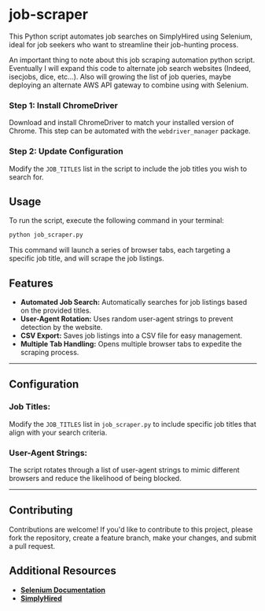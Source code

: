 # job-scraper
This Python script automates job searches on SimplyHired using Selenium, ideal for job seekers who want to streamline their job-hunting process. 

An important thing to note about this job scraping automation python script. Eventually I will expand this code to alternate job search websites (Indeed, isecjobs, dice, etc...). Also will growing the list of job queries, maybe deploying an alternate AWS API gateway to combine using with Selenium.


### **Step 1: Install ChromeDriver**
Download and install ChromeDriver to match your installed version of Chrome. This step can be automated with the `webdriver_manager` package.

### **Step 2: Update Configuration**
Modify the `JOB_TITLES` list in the script to include the job titles you wish to search for.


## Usage

To run the script, execute the following command in your terminal:
```bash
python job_scraper.py
```
This command will launch a series of browser tabs, each targeting a specific job title, and will scrape the job listings.


## Features

- **Automated Job Search:** Automatically searches for job listings based on the provided titles.
- **User-Agent Rotation:** Uses random user-agent strings to prevent detection by the website.
- **CSV Export:** Saves job listings into a CSV file for easy management.
- **Multiple Tab Handling:** Opens multiple browser tabs to expedite the scraping process.

---


## Configuration

### **Job Titles:**
Modify the `JOB_TITLES` list in `job_scraper.py` to include specific job titles that align with your search criteria.

### **User-Agent Strings:**
The script rotates through a list of user-agent strings to mimic different browsers and reduce the likelihood of being blocked.

---


## Contributing

Contributions are welcome! If you'd like to contribute to this project, please fork the repository, create a feature branch, make your changes, and submit a pull request.

## Additional Resources

- **[Selenium Documentation](https://www.selenium.dev/documentation/)**
- **[SimplyHired](https://www.simplyhired.com/)**
